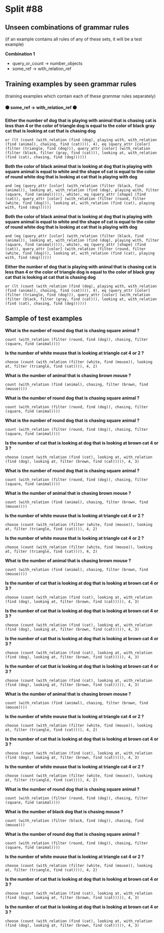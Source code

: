 # Split #88
## Unseen combinations of grammar rules
(if an example contains all rules of any of these sets, it will be a test example)

**Combination 1**
* query_or_count -> number_objects
* some_ref -> with_relation_ref

## Training examples by seen grammar rules
(training examples which contain each of these grammar rules separately)
#### ⚫ some_ref -> with_relation_ref ⚫
**Either the number of dog that is playing with animal that is chasing cat is less than 4 or the color of triangle dog is equal to the color of black gray cat that is looking at cat that is chasing dog**
 ```
or (lt (count (with_relation (find (dog), playing with, with_relation (find (animal), chasing, find (cat)))), 4), eq (query_attr [color] (filter (triangle, find (dog))), query_attr [color] (with_relation (filter (black, filter (gray, find (cat))), looking at, with_relation (find (cat), chasing, find (dog))))))
```
**Both the color of black animal that is looking at dog that is playing with square animal is equal to white and the shape of cat is equal to the color of round white dog that is looking at cat that is playing with dog**
 ```
and (eq (query_attr [color] (with_relation (filter (black, find (animal)), looking at, with_relation (find (dog), playing with, filter (square, find (animal))))), white), eq (query_attr [shape] (find (cat)), query_attr [color] (with_relation (filter (round, filter (white, find (dog))), looking at, with_relation (find (cat), playing with, find (dog))))))
```
**Both the color of black animal that is looking at dog that is playing with square animal is equal to white and the shape of cat is equal to the color of round white dog that is looking at cat that is playing with dog**
 ```
and (eq (query_attr [color] (with_relation (filter (black, find (animal)), looking at, with_relation (find (dog), playing with, filter (square, find (animal))))), white), eq (query_attr [shape] (find (cat)), query_attr [color] (with_relation (filter (round, filter (white, find (dog))), looking at, with_relation (find (cat), playing with, find (dog))))))
```
**Either the number of dog that is playing with animal that is chasing cat is less than 4 or the color of triangle dog is equal to the color of black gray cat that is looking at cat that is chasing dog**
 ```
or (lt (count (with_relation (find (dog), playing with, with_relation (find (animal), chasing, find (cat)))), 4), eq (query_attr [color] (filter (triangle, find (dog))), query_attr [color] (with_relation (filter (black, filter (gray, find (cat))), looking at, with_relation (find (cat), chasing, find (dog))))))
```
## Sample of test examples
**What is the number of round dog that is chasing square animal ?**
 ```
count (with_relation (filter (round, find (dog)), chasing, filter (square, find (animal))))
```
**Is the number of white mouse that is looking at triangle cat 4 or 2 ?**
 ```
choose (count (with_relation (filter (white, find (mouse)), looking at, filter (triangle, find (cat)))), 4, 2)
```
**What is the number of animal that is chasing brown mouse ?**
 ```
count (with_relation (find (animal), chasing, filter (brown, find (mouse))))
```
**What is the number of round dog that is chasing square animal ?**
 ```
count (with_relation (filter (round, find (dog)), chasing, filter (square, find (animal))))
```
**What is the number of round dog that is chasing square animal ?**
 ```
count (with_relation (filter (round, find (dog)), chasing, filter (square, find (animal))))
```
**Is the number of cat that is looking at dog that is looking at brown cat 4 or 3 ?**
 ```
choose (count (with_relation (find (cat), looking at, with_relation (find (dog), looking at, filter (brown, find (cat))))), 4, 3)
```
**What is the number of round dog that is chasing square animal ?**
 ```
count (with_relation (filter (round, find (dog)), chasing, filter (square, find (animal))))
```
**What is the number of animal that is chasing brown mouse ?**
 ```
count (with_relation (find (animal), chasing, filter (brown, find (mouse))))
```
**Is the number of white mouse that is looking at triangle cat 4 or 2 ?**
 ```
choose (count (with_relation (filter (white, find (mouse)), looking at, filter (triangle, find (cat)))), 4, 2)
```
**Is the number of white mouse that is looking at triangle cat 4 or 2 ?**
 ```
choose (count (with_relation (filter (white, find (mouse)), looking at, filter (triangle, find (cat)))), 4, 2)
```
**What is the number of animal that is chasing brown mouse ?**
 ```
count (with_relation (find (animal), chasing, filter (brown, find (mouse))))
```
**Is the number of cat that is looking at dog that is looking at brown cat 4 or 3 ?**
 ```
choose (count (with_relation (find (cat), looking at, with_relation (find (dog), looking at, filter (brown, find (cat))))), 4, 3)
```
**Is the number of cat that is looking at dog that is looking at brown cat 4 or 3 ?**
 ```
choose (count (with_relation (find (cat), looking at, with_relation (find (dog), looking at, filter (brown, find (cat))))), 4, 3)
```
**Is the number of cat that is looking at dog that is looking at brown cat 4 or 3 ?**
 ```
choose (count (with_relation (find (cat), looking at, with_relation (find (dog), looking at, filter (brown, find (cat))))), 4, 3)
```
**Is the number of cat that is looking at dog that is looking at brown cat 4 or 3 ?**
 ```
choose (count (with_relation (find (cat), looking at, with_relation (find (dog), looking at, filter (brown, find (cat))))), 4, 3)
```
**What is the number of animal that is chasing brown mouse ?**
 ```
count (with_relation (find (animal), chasing, filter (brown, find (mouse))))
```
**Is the number of white mouse that is looking at triangle cat 4 or 2 ?**
 ```
choose (count (with_relation (filter (white, find (mouse)), looking at, filter (triangle, find (cat)))), 4, 2)
```
**Is the number of cat that is looking at dog that is looking at brown cat 4 or 3 ?**
 ```
choose (count (with_relation (find (cat), looking at, with_relation (find (dog), looking at, filter (brown, find (cat))))), 4, 3)
```
**Is the number of white mouse that is looking at triangle cat 4 or 2 ?**
 ```
choose (count (with_relation (filter (white, find (mouse)), looking at, filter (triangle, find (cat)))), 4, 2)
```
**What is the number of round dog that is chasing square animal ?**
 ```
count (with_relation (filter (round, find (dog)), chasing, filter (square, find (animal))))
```
**What is the number of black dog that is chasing mouse ?**
 ```
count (with_relation (filter (black, find (dog)), chasing, find (mouse)))
```
**What is the number of round dog that is chasing square animal ?**
 ```
count (with_relation (filter (round, find (dog)), chasing, filter (square, find (animal))))
```
**Is the number of white mouse that is looking at triangle cat 4 or 2 ?**
 ```
choose (count (with_relation (filter (white, find (mouse)), looking at, filter (triangle, find (cat)))), 4, 2)
```
**Is the number of cat that is looking at dog that is looking at brown cat 4 or 3 ?**
 ```
choose (count (with_relation (find (cat), looking at, with_relation (find (dog), looking at, filter (brown, find (cat))))), 4, 3)
```
**Is the number of cat that is looking at dog that is looking at brown cat 4 or 3 ?**
 ```
choose (count (with_relation (find (cat), looking at, with_relation (find (dog), looking at, filter (brown, find (cat))))), 4, 3)
```